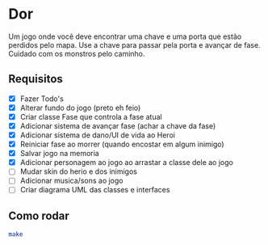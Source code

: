 # Dor

Um jogo onde você deve encontrar uma chave e uma porta que estão perdidos pelo mapa. Use a chave para passar pela porta e avançar de fase. Cuidado com os monstros pelo caminho.

## Requisitos

- [X] Fazer Todo's
- [X] Alterar fundo do jogo (preto eh feio)
- [X] Criar classe Fase que controla a fase atual
- [X] Adicionar sistema de avançar fase (achar a chave da fase)
- [X] Adicionar sistema de dano/UI de vida ao Heroi
- [X] Reiniciar fase ao morrer (quando encostar em algum inimigo)
- [X] Salvar jogo na memoria
- [X] Adicionar personagem ao jogo ao arrastar a classe dele ao jogo
- [ ] Mudar skin do herio e dos inimigos
- [ ] Adicionar musica/sons ao jogo
- [ ] Criar diagrama UML das classes e interfaces

## Como rodar

```bash
make
```